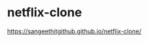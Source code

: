 # netflix-clone

<a href="https://sangeethitgithub.github.io/netflix-clone/">https://sangeethitgithub.github.io/netflix-clone/</a>
